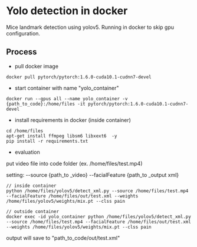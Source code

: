 # Yolo detection in docker

Mice landmark detection using yolov5. Running in docker to skip gpu configuration.

## Process

* pull docker image

```Shell
docker pull pytorch/pytorch:1.6.0-cuda10.1-cudnn7-devel
```

* start container with name "yolo_container"

```shell
docker run --gpus all --name yolo_container -v {path_to_code}:/home/files -it pytorch/pytorch:1.6.0-cuda10.1-cudnn7-devel
```

* install requirements in docker (inside container)

```shell
cd /home/files
apt-get install ffmpeg libsm6 libxext6  -y
pip install -r requirements.txt
```

* evaluation

put video file into code folder (ex. /home/files/test.mp4)

setting: --source {path_to _video} --facialFeature {path_to _output xml}

```shell
// inside container
python /home/files/yolov5/detect_xml.py --source /home/files/test.mp4 --facialFeature /home/files/out/test.xml --weights /home/files/yolov5/weights/mix.pt --clss pain

// outside container
docker exec -id yolo_container python /home/files/yolov5/detect_xml.py --source /home/files/test.mp4 --facialFeature /home/files/out/test.xml --weights /home/files/yolov5/weights/mix.pt --clss pain
```

output will save to  "path_to_code/out/test.xml"

